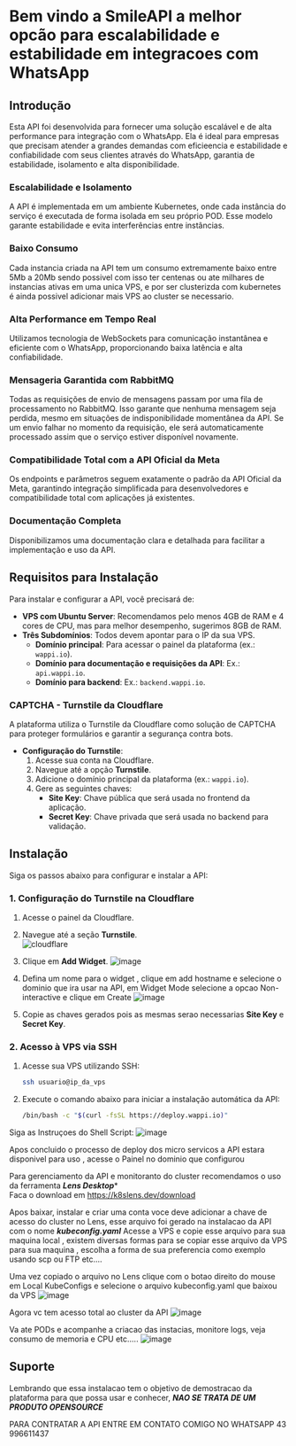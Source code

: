 # Bem vindo a SmileAPI a melhor opcão para escalabilidade e estabilidade em integracoes com WhatsApp 

## Introdução

Esta API foi desenvolvida para fornecer uma solução escalável e de alta performance para integração com o WhatsApp. Ela é ideal para empresas que precisam atender a grandes demandas com eficieencia e estabilidade e confiabilidade com seus clientes através do WhatsApp, garantia de estabilidade, isolamento e alta disponibilidade.

### Escalabilidade e Isolamento
A API é implementada em um ambiente Kubernetes, onde cada instância do serviço é executada de forma isolada em seu próprio POD. Esse modelo garante estabilidade e evita interferências entre instâncias.

### Baixo Consumo
Cada instancia criada na API tem um consumo extremamente baixo entre 5Mb a 20Mb sendo possivel com isso ter centenas ou ate milhares de instancias ativas em uma unica VPS, e por ser clusterizda com kubernetes é ainda possivel adicionar mais VPS ao cluster se necessario.

### Alta Performance em Tempo Real
Utilizamos tecnologia de WebSockets para comunicação instantânea e eficiente com o WhatsApp, proporcionando baixa latência e alta confiabilidade.

### Mensageria Garantida com RabbitMQ
Todas as requisições de envio de mensagens passam por uma fila de processamento no RabbitMQ. Isso garante que nenhuma mensagem seja perdida, mesmo em situações de indisponibilidade momentânea da API. Se um envio falhar no momento da requisição, ele será automaticamente processado assim que o serviço estiver disponível novamente.

### Compatibilidade Total com a API Oficial da Meta
Os endpoints e parâmetros seguem exatamente o padrão da API Oficial da Meta, garantindo integração simplificada para desenvolvedores e compatibilidade total com aplicações já existentes.

### Documentação Completa
Disponibilizamos uma documentação clara e detalhada para facilitar a implementação e uso da API.

## Requisitos para Instalação

Para instalar e configurar a API, você precisará de:

- **VPS com Ubuntu Server**: Recomendamos pelo menos 4GB de RAM e 4 cores de CPU, mas para melhor desempenho, sugerimos 8GB de RAM.
- **Três Subdomínios**: Todos devem apontar para o IP da sua VPS.
  - **Domínio principal**: Para acessar o painel da plataforma (ex.: `wappi.io`).
  - **Domínio para documentação e requisições da API**: Ex.: `api.wappi.io`.
  - **Domínio para backend**: Ex.: `backend.wappi.io`.

### CAPTCHA - Turnstile da Cloudflare

A plataforma utiliza o Turnstile da Cloudflare como solução de CAPTCHA para proteger formulários e garantir a segurança contra bots.

- **Configuração do Turnstile**:
  1. Acesse sua conta na Cloudflare.
  2. Navegue até a opção **Turnstile**.
  3. Adicione o domínio principal da plataforma (ex.: `wappi.io`).
  4. Gere as seguintes chaves:
     - **Site Key**: Chave pública que será usada no frontend da aplicação.
     - **Secret Key**: Chave privada que será usada no backend para validação.

## Instalação

Siga os passos abaixo para configurar e instalar a API:

### 1. Configuração do Turnstile na Cloudflare

1. Acesse o painel da Cloudflare.
2. Navegue até a seção **Turnstile**.  
 ![cloudflare](https://github.com/user-attachments/assets/e388059a-86eb-4092-9833-395ae1645e96)

3. Clique em **Add Widget**.
 ![image](https://github.com/user-attachments/assets/832360c1-8d05-4415-8c15-24259cc1d4a5)

4. Defina um nome para o widget , clique em add hostname e selecione o dominio que ira usar na API, em Widget Mode selecione a opcao Non-interactive e clique em Create
  ![image](https://github.com/user-attachments/assets/2ca975e7-9bf8-44aa-a717-372135d9d240)

5. Copie as chaves gerados pois as mesmas serao necessarias **Site Key** e **Secret Key**.


### 2. Acesso à VPS via SSH

1. Acesse sua VPS utilizando SSH:
   ```bash
   ssh usuario@ip_da_vps
   ```

2. Execute o comando abaixo para iniciar a instalação automática da API:
   ```bash
   /bin/bash -c "$(curl -fsSL https://deploy.wappi.io)"
   ```

Siga as Instruçoes do Shell Script:
![image](https://github.com/user-attachments/assets/60b0863b-d237-4fb5-9d56-a955546acab1)

Apos concluido o processo de deploy dos micro servicos a API estara disponivel para uso , acesse o Painel no dominio que configurou

Para gerenciamento da API e monitoranto do cluster recomendamos o uso da ferramenta ***Lens Desktop****  
Faca o download em https://k8slens.dev/download

Apos baixar, instalar e criar uma conta voce deve adicionar a chave de acesso do cluster no Lens, esse arquivo foi gerado na instalacao da API com o nome ***kubeconfig.yaml***
Acesse a VPS e copie esse arquivo para sua maquina local , existem diversas formas para se copiar esse arquivo da VPS para sua maquina , escolha a forma de sua preferencia
como exemplo usando scp ou FTP etc....

Uma vez copiado o arquivo no Lens clique com o botao direito do mouse em Local KubeConfigs e selecione o arquivo kubeconfig.yaml que baixou da VPS
![image](https://github.com/user-attachments/assets/d3f755b9-bbe4-480b-b606-ef8c9783ecce)


Agora vc tem acesso total ao cluster da API
![image](https://github.com/user-attachments/assets/3da9c966-05f2-4b16-ab8f-fe1766c75d0d)

Va ate PODs e acompanhe a criacao das instacias, monitore logs, veja consumo de memoria e CPU etc.....
![image](https://github.com/user-attachments/assets/03fac0ba-bee0-418f-ae37-65bef5b88ad7)


## Suporte

Lembrando que essa instalacao tem o objetivo de demostracao da plataforma para que possa usar e conhecer, ***NAO SE TRATA DE UM PRODUTO OPENSOURCE***

PARA CONTRATAR A API ENTRE EM CONTATO COMIGO NO WHATSAPP 43 996611437

